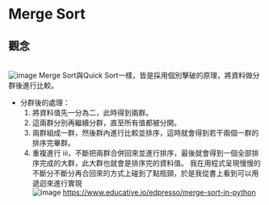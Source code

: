 # Merge Sort
## 觀念
<br>  ![image](https://github.com/Nyar8712/homework/blob/master/IMG/merge_sort_concept.jpg)
Merge Sort與Quick Sort一樣，皆是採用個別擊破的原理，將資料做分群後進行比較。
* 分群後的處理：
  1. 將資料值先一分為二，此時得到兩群。
  2. 這兩群分別再繼續分群，直至所有值都被分開。
  3. 兩群組成一群，然後群內進行比較並排序，這時就會得到若干兩個一群的排序完畢群。
  4. 重複進行 iii，不斷把兩群合併回來並進行排序，最後就會得到一個全部排序完成的大群，此大群也就會是排序完的資料值。
我在用程式呈現慢慢的不斷分不斷分再合回來的方式上碰到了點瓶頸，於是我從書上看到可以用遞迴來進行實現
<br>  ![image]()
https://www.educative.io/edpresso/merge-sort-in-python
